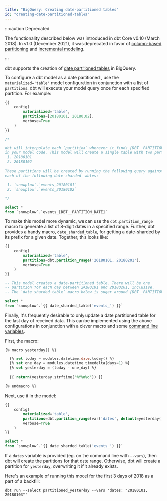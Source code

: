 ```yaml
---
title: "BigQuery: Creating date-partitioned tables"
id: "creating-date-partitioned-tables"
---
```



:::caution Deprecated

The functionality described below was introduced in dbt Core v0.10 (March 2018). In v1.0 (December 2021), it was deprecated in favor of [column-based partitioning](bigquery-configs#partition-clause) and [incremental modeling](/docs/build/incremental-models).

:::

dbt supports the creation of [date partitioned tables](https://cloud.google.com/bigquery/docs/partitioned-tables) in BigQuery.

To configure a dbt model as a date partitioned <Term id="table" />, use the `materialized='table'` model configuration in conjunction with a list of `partitions`. dbt will execute your model query once for each specified partition. For example:

<File name='partitioned.sql'>

```sql
{{
    config(
        materialized='table',
        partitions=[20180101, 20180102],
        verbose=True
    )
}}

/*

dbt will interpolate each `partition` wherever it finds [DBT__PARTITION_DATE]
in your model code. This model will create a single table with two partitions:
 1. 20180101
 2. 20180102
 
These partitions will be created by running the following query against
each of the following date-sharded tables:

 1. `snowplow`.`events_20180101`
 2. `snowplow`.`events_20180102`

*/

select *
from `snowplow`.`events_[DBT__PARTITION_DATE]`
```

</File>

To make this model more dynamic, we can use the `dbt.partition_range` macro to generate a list of 8-digit dates in a specified range. Further, dbt provides a handy macro, `date_sharded_table`, for getting a date-sharded <Term id="table" /> by its prefix for a given date. Together, this looks like:

<File name='partitioned_range.sql'>

```sql
{{
    config(
        materialized='table',
        partitions=dbt.partition_range('20180101, 20180201'),
        verbose=True
    )
}}

-- This model creates a date-partitioned table. There will be one
-- partition for each day between 20180101 and 20180201, inclusive.
-- The `date_sharded_table` macro below is sugar around [DBT__PARTITION_DATE]

select *
from `snowplow`.`{{ date_sharded_table('events_') }}`
```

</File>

Finally, it's frequently desirable to only update a date partitioned table for the last day of received data. This can be implemented using the above configurations in conjunction with a clever macro and some [command line variables](/docs/build/project-variables).

First, the macro:

<File name='macros/yesterday.sql'>

```sql
{% macro yesterday() %}

  {% set today = modules.datetime.date.today() %}
  {% set one_day = modules.datetime.timedelta(days=1) %}
  {% set yesterday = (today - one_day) %}
  
  {{ return(yesterday.strftime("%Y%m%d")) }}

{% endmacro %}
```

</File>

Next, use it in the model:

<File name='partitioned_yesterday.sql'>

```sql
{{
    config(
        materialized='table',
        partitions=dbt.partition_range(var('dates', default=yesterday())),
        verbose=True
    )
}}

select *
from `snowplow`.`{{ date_sharded_table('events_') }}`
```

</File>

If a `dates` variable is provided (eg. on the command line with `--vars`), then dbt will create the partitions for that date range. Otherwise, dbt will create a partition for `yesterday`, overwriting it if it already exists.

Here's an example of running this model for the first 3 days of 2018 as a part of a backfill:

```
dbt run --select partitioned_yesterday --vars 'dates: "20180101, 20180103"'
```
